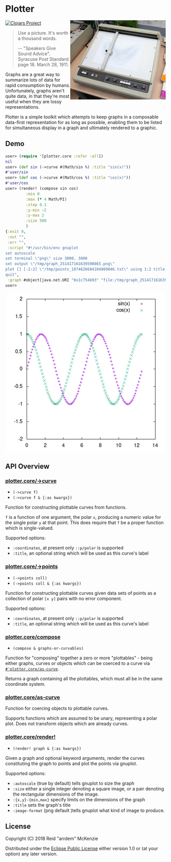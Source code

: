 # Plotter
<a href="https://de.wikipedia.org/wiki/Plotter#/media/File:Hp_9862a.jpg"><img align="right" src="/etc/plotter.jpg" width=300/></href>

[![Clojars Project](http://clojars.org/me.arrdem/plotter/latest-version.svg)](https://clojars.org/me.arrdem/plotter)

> Use a picture. It's worth a thousand words.
>
> -- "Speakers Give Sound Advice". Syracuse Post Standard. page 18. March 28, 1911.

Graphs are a great way to summarize lots of data for rapid consumption by humans.
Unfortunately, graphs aren't quite data, in that they're most useful when they are lossy representations.

Plotter is a simple toolkit which attempts to keep graphs in a composable data-first representation for as long as possible, enabling them to be listed for simultaneous display in a graph and ultimately rendered to a graphic.

## Demo

```clj
user> (require '[plotter.core :refer :all])
nil
user> (def sin (->curve #(Math/sin %) :title "sin(x)"))
#'user/sin
user> (def cos (->curve #(Math/cos %) :title "cos(x)"))
#'user/cos
user> (render! (compose sin cos)
         :min 0
         :max (* 4 Math/PI)
         :step 0.1
         :y-min -2
         :y-max 2
         :size 500
         )
{:exit 0,
 :out "",
 :err "",
 :script "#!/usr/bin/env gnuplot
set autoscale
set terminal \"png\" size 3000, 3000
set output \"/tmp/graph_251417161639590865.png\"
plot [] [-2:2] \"/tmp/points_1074626684104989046.txt\" using 1:2 title \"sin(x)\", \"/tmp/points_717203087347687554.txt\" using 1:2 title \"cos(x)\"
quit",
 :graph #object[java.net.URI "0x1c754b93" "file:/tmp/graph_251417161639590865.png"]}
user>
```

<center><img src="/etc/sin-cos.png" alt="sin, cos demo"/></center>

## API Overview

### [plotter.core/->curve](/src/main/clj/plotter/core.clj#L23)
 - `(->curve f)`
 - `(->curve f & {:as kwargs})`

Function for constructing plottable curves from functions.

`f` is a function of one argument, the polar `x`, producing a
numeric value for the single polar `y` at that point. This does
require that `f` be a proper function which is single-valued.

Supported options:
- `:coordinates`, at present only `::p/polar` is supported
- `:title`, an optional string which will be used as this curve's label

### [plotter.core/->points](/src/main/clj/plotter/core.clj#L44)
 - `(->points coll)`
 - `(->points coll & {:as kwargs})`

Function for constructing plottable curves given data sets of points
as a collection of polar `[x y]` pairs with no error component.

Supported options:
- `:coordinates`, at present only `::p/polar` is supported
- `:title`, an optional string which will be used as this curve's label

### [plotter.core/compose](/src/main/clj/plotter/core.clj#L133)
 - `(compose & graphs-or-curvables)`

Function for "composing" together a zero or more "plottables" -
being either graphs, curves or objects which can be coerced to a
curve via [`#'plotter.core/as-curve`](/README.md#plottercoreas-curve).

Returns a graph containing all the plottables, which must all be in
the same coordinate system.

### [plotter.core/as-curve](/src/main/clj/plotter/core.clj#L86)

Function for coercing objects to plottable curves.

Supports functions which are assumed to be unary, representing a
polar plot. Does not transform objects which are already curves.

### [plotter.core/render!](/src/main/clj/plotter/core.clj#L241)
 - `(render! graph & {:as kwargs})`

Given a graph and optional keyword arguments, render the curves
constituting the graph to points and plot the points via gnuplot.

Supported options:
- `:autoscale` (true by default) tells gnuplot to size the graph
- `:size` either a single integer denoting a square image, or a pair
   denoting the rectangular dimensions of the image.
- `:{x,y}-{min,max}` specify limits on the dimensions of the graph
- `:title` sets the graph's title
- `:image-format` (png default )tells gnuplot what kind of image to produce.

## License

Copyright (C) 2018 Reid "arrdem" McKenzie

Distributed under the [Eclipse Public License](/LICENSE) either version 1.0 or (at your option) any later version.
